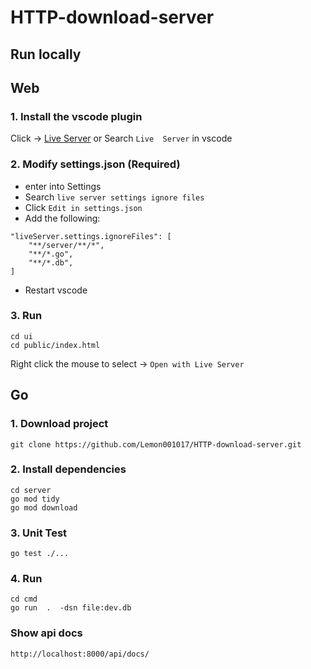 # HTTP-download-server

## Run locally

## Web

### 1. Install the vscode plugin

Click -> [Live Server](https://marketplace.visualstudio.com/items?itemName=ritwickdey.LiveServer) or Search `Live 
Server` in vscode

### 2. Modify settings.json (Required)

- enter into Settings
- Search `live server settings ignore files`
- Click `Edit in settings.json`
- Add the following:

```
"liveServer.settings.ignoreFiles": [
    "**/server/**/*",
    "**/*.go",
    "**/*.db",
]
```

- Restart vscode

### 3. Run

```shell
cd ui
cd public/index.html
```

Right click the mouse to select -> `Open with Live Server`

## Go

### 1. Download project

```shell
git clone https://github.com/Lemon001017/HTTP-download-server.git
```

### 2. Install dependencies

```shell
cd server
go mod tidy
go mod download
```

### 3. Unit Test

```shell
go test ./...
```

### 4. Run

```shell
cd cmd
go run  .  -dsn file:dev.db
```

### Show api docs

```shell
http://localhost:8000/api/docs/
```
